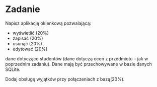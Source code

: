 # Zadanie

Napisz aplikację okienkową pozwalającą:

- wyświetlić (20%)
- zapisać (20%)
- usunąć (20%)
- edytować (20%) 

dane dotyczące studentów (dane dotyczą ocen z przedmiotu – jak w poprzednim zadaniu). Dane mają być przechowywane w bazie danych SQLite. 

Dodaj obsługę wyjątków przy połączeniach z bazą(20%).